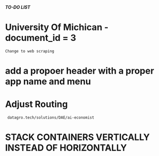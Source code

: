 
***TO-DO LIST***

# University Of Michican - document_id = 3
    Change to web scraping
# add a propoer header with a proper app name and menu
# Adjust Routing
     datagro.tech/solutions/DAE/ai-economist
# STACK CONTAINERS VERTICALLY INSTEAD OF HORIZONTALLY